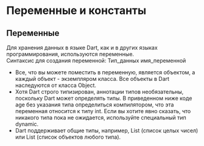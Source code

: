 # Переменные и константы
## Переменные
Для хранения данных в языке Dart, как и в других языках программирования, используются переменные.<br>
Синтаксис для создания переменной: Тип_данных имя_переменной<br>
- Все, что вы можете поместить в переменную, является объектом, а каждый объект - экземпляром класса. Все объекты в Dart наследуются от класса Object.
- Хотя Dart строго типизирован, аннотации типов необязательны, поскольку Dart может определять типы. В приведенном ниже коде age без указания типа определиться компилятором, что эта переменная относится к типу int. Если вы хотите явно сказать, что никакого типа пока не ожидается, используйте специальный тип dynamic.
- Dart поддерживает общие типы, например, List<int> (список целых чисел) или List<dynamic> (список объектов любого типа).
